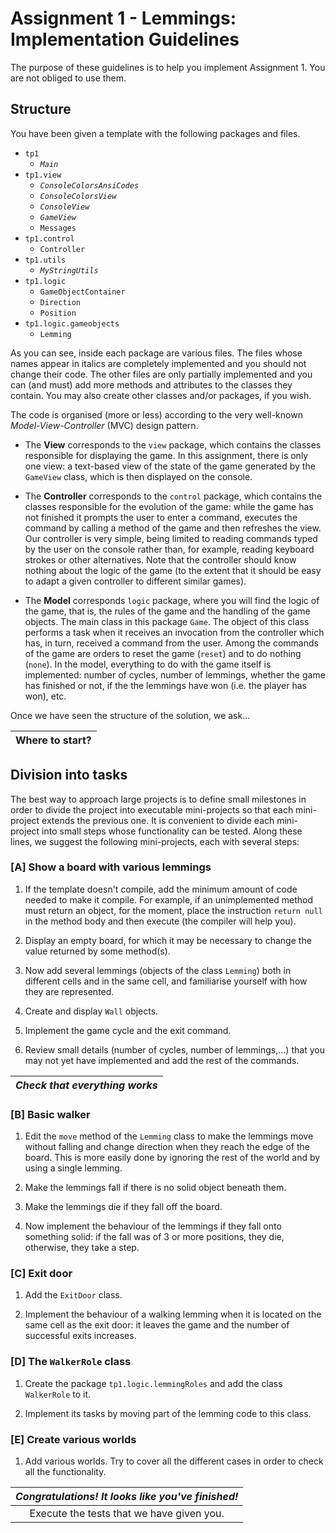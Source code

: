 # Assignment 1 - Lemmings: Implementation Guidelines

The purpose of these guidelines is to help you implement Assignment 1. You are not obliged to use them.

## Structure

You have been given a template with the following packages and files.

+ `tp1`
    - _`Main`_
+ `tp1.view`
	- _`ConsoleColorsAnsiCodes`_
	- _`ConsoleColorsView`_
	- _`ConsoleView`_
	- _`GameView`_
	- `Messages`
+ `tp1.control`
    - `Controller`
+ `tp1.utils`
    - _`MyStringUtils`_
+ `tp1.logic`
    - `GameObjectContainer`
	- `Direction`
	- `Position`
+ `tp1.logic.gameobjects`
    - `Lemming`

As you can see, inside each package are various files. The files whose names appear in italics are completely implemented and you should not change their code. The other files are only partially implemented and you can (and must) add more methods and attributes to the classes they contain. You may also create other classes and/or packages, if you wish.

The code is organised (more or less) according to the very well-known _Model-View-Controller_ (MVC) design pattern.

+ The **View** corresponds to the `view` package, which contains the classes responsible for displaying the game. In this assignment, there is only one view: a text-based view of the state of the game generated by the `GameView` class, which is then displayed on the console.

+ The **Controller** corresponds to the `control` package, which contains the classes responsible for the evolution of the game: while the game has not finished it prompts the user to enter a command, executes the command by calling a method of the game and then refreshes the view. Our controller is very simple, being limited to reading commands typed by the user on the console rather than, for example, reading keyboard strokes or other alternatives. Note that the controller should know nothing about the logic of the game (to the extent that it should be easy to adapt a given controller to different similar games).

+ The **Model** corresponds `logic` package, where you will find the logic of the game, that is, the rules of the game and the handling of the game objects. The main class in this package `Game`. The object of this class performs a task when it receives an invocation from the controller which has, in turn, received a command from the user. Among the commands of the game are orders to reset the game (`reset`) and to do nothing (`none`). In the model, everything to do with the game itself is implemented: number of cycles, number of lemmings, whether the game has finished or not, if the the lemmings have won (i.e. the player has won), etc.

Once we have seen the structure of the solution, we ask...

| **Where to start?** |
| :---: |


## Division into tasks

The best way to approach large projects is to define small milestones in order to divide the project into executable mini-projects so that each mini-project extends the previous one. It is convenient to divide each mini-project into small steps whose functionality can be tested. Along these lines, we suggest the following mini-projects, each with several steps:

### [A] Show a board with various lemmings
	
1. If the template doesn't compile, add the minimum amount of code needed to make it compile. For example, if an unimplemented method must return an object, for the moment, place the instruction `return null` in the method body and then execute (the compiler will help you).

2. Display an empty board, for which it may be necessary to change the value returned by some method(s).

3. Now add several lemmings (objects of the class `Lemming`) both in different cells and in the same cell, and familiarise yourself with how they are represented.

4. Create and display `Wall` objects.

5. Implement the game cycle and the exit command.

6. Review small details (number of cycles, number of lemmings,...) that you may not yet have implemented and add the rest of the commands.

|***Check that everything works***|
| :---: |

### [B] Basic walker

1. Edit the `move` method of the `Lemming` class to make the lemmings move without falling and change direction when they reach the edge of the board. This is more easily done by ignoring the rest of the world and by using a single lemming.
        
2. Make the lemmings fall if there is no solid object beneath them.
 
3. Make the lemmings die if they fall off the board.

4. Now implement the behaviour of the lemmings if they fall onto something solid: if the fall was of 3 or more positions, they die, otherwise, they take a step.

### [C] Exit door

1. Add the `ExitDoor` class.

2. Implement the behaviour of a walking lemming when it is located on the same cell as the exit door: it leaves the game and the number of successful exits increases.

### [D] The `WalkerRole` class

1. Create the package `tp1.logic.lemmingRoles` and add the class `WalkerRole` to it.
 
2. Implement its tasks by moving part of the lemming code to this class.

### [E] Create various worlds
   
1. Add various worlds. Try to cover all the different cases in order to check all the functionality. 

|***Congratulations! It looks like you've finished!***|
| :---: |
| Execute the tests that we have given you. |
